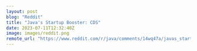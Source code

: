 ```yaml
---
layout: post
blog: "Reddit"
title: "Java's Startup Booster: CDS"
date: 2023-07-11T12:32:40Z
image: images/reddit.png
remote_url: "https://www.reddit.com/r/java/comments/14wq47a/javas_startup_booster_cds/"
---
```

